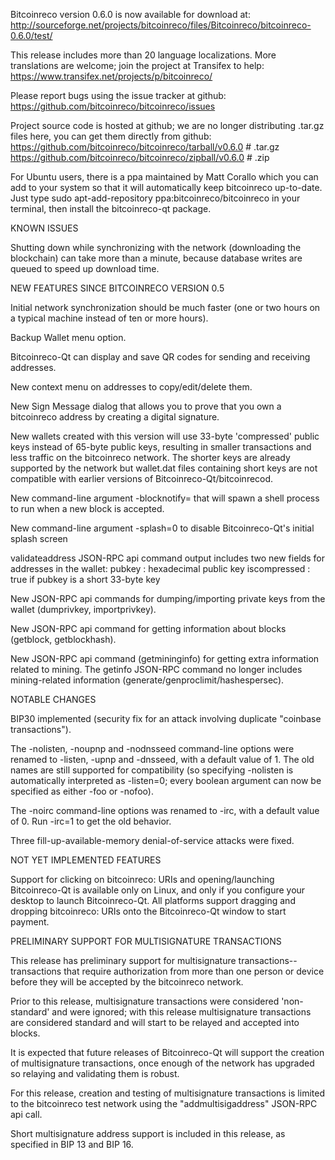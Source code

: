 Bitcoinreco version 0.6.0 is now available for download at:
http://sourceforge.net/projects/bitcoinreco/files/Bitcoinreco/bitcoinreco-0.6.0/test/

This release includes more than 20 language localizations.
More translations are welcome; join the
project at Transifex to help:
https://www.transifex.net/projects/p/bitcoinreco/

Please report bugs using the issue tracker at github:
https://github.com/bitcoinreco/bitcoinreco/issues

Project source code is hosted at github; we are no longer
distributing .tar.gz files here, you can get them
directly from github:
https://github.com/bitcoinreco/bitcoinreco/tarball/v0.6.0  # .tar.gz
https://github.com/bitcoinreco/bitcoinreco/zipball/v0.6.0  # .zip

For Ubuntu users, there is a ppa maintained by Matt Corallo which
you can add to your system so that it will automatically keep
bitcoinreco up-to-date.  Just type
sudo apt-add-repository ppa:bitcoinreco/bitcoinreco
in your terminal, then install the bitcoinreco-qt package.


KNOWN ISSUES

Shutting down while synchronizing with the network
(downloading the blockchain) can take more than a minute,
because database writes are queued to speed up download
time.


NEW FEATURES SINCE BITCOINRECO VERSION 0.5

Initial network synchronization should be much faster
(one or two hours on a typical machine instead of ten or more
hours).

Backup Wallet menu option.

Bitcoinreco-Qt can display and save QR codes for sending
and receiving addresses.

New context menu on addresses to copy/edit/delete them.

New Sign Message dialog that allows you to prove that you
own a bitcoinreco address by creating a digital
signature.

New wallets created with this version will
use 33-byte 'compressed' public keys instead of
65-byte public keys, resulting in smaller
transactions and less traffic on the bitcoinreco
network. The shorter keys are already supported
by the network but wallet.dat files containing
short keys are not compatible with earlier
versions of Bitcoinreco-Qt/bitcoinrecod.

New command-line argument -blocknotify=<command>
that will spawn a shell process to run <command> 
when a new block is accepted.

New command-line argument -splash=0 to disable
Bitcoinreco-Qt's initial splash screen

validateaddress JSON-RPC api command output includes
two new fields for addresses in the wallet:
pubkey : hexadecimal public key
iscompressed : true if pubkey is a short 33-byte key

New JSON-RPC api commands for dumping/importing
private keys from the wallet (dumprivkey, importprivkey).

New JSON-RPC api command for getting information about
blocks (getblock, getblockhash).

New JSON-RPC api command (getmininginfo) for getting
extra information related to mining. The getinfo
JSON-RPC command no longer includes mining-related
information (generate/genproclimit/hashespersec).



NOTABLE CHANGES

BIP30 implemented (security fix for an attack involving
duplicate "coinbase transactions").

The -nolisten, -noupnp and -nodnsseed command-line
options were renamed to -listen, -upnp and -dnsseed,
with a default value of 1. The old names are still
supported for compatibility (so specifying -nolisten
is automatically interpreted as -listen=0; every
boolean argument can now be specified as either
-foo or -nofoo).

The -noirc command-line options was renamed to
-irc, with a default value of 0. Run -irc=1 to
get the old behavior.

Three fill-up-available-memory denial-of-service
attacks were fixed.


NOT YET IMPLEMENTED FEATURES

Support for clicking on bitcoinreco: URIs and
opening/launching Bitcoinreco-Qt is available only on Linux,
and only if you configure your desktop to launch
Bitcoinreco-Qt. All platforms support dragging and dropping
bitcoinreco: URIs onto the Bitcoinreco-Qt window to start
payment.


PRELIMINARY SUPPORT FOR MULTISIGNATURE TRANSACTIONS

This release has preliminary support for multisignature
transactions-- transactions that require authorization
from more than one person or device before they
will be accepted by the bitcoinreco network.

Prior to this release, multisignature transactions
were considered 'non-standard' and were ignored;
with this release multisignature transactions are
considered standard and will start to be relayed
and accepted into blocks.

It is expected that future releases of Bitcoinreco-Qt
will support the creation of multisignature transactions,
once enough of the network has upgraded so relaying
and validating them is robust.

For this release, creation and testing of multisignature
transactions is limited to the bitcoinreco test network using
the "addmultisigaddress" JSON-RPC api call.

Short multisignature address support is included in this
release, as specified in BIP 13 and BIP 16.
